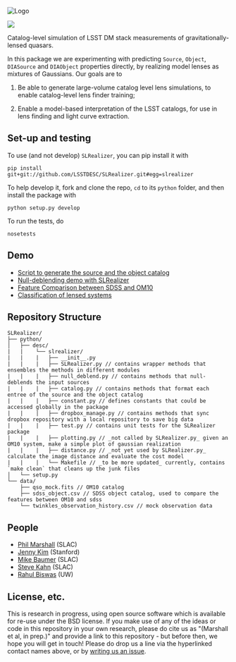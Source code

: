 ![Logo](https://i.imgur.com/SHvdUMe.png)

<a href='https://travis-ci.org/jennykim1016/SLRealizer'>
<img src='https://secure.travis-ci.org/jennykim1016/SLRealizer.png?branch=master'></a>

Catalog-level simulation of LSST DM stack measurements of
gravitationally-lensed quasars.

In this package we are experimenting with predicting `Source`, `Object`,
`DIASource` and `DIAObject` properties directly, by realizing
model lenses as mixtures of Gaussians. Our goals are to

1. Be able to generate large-volume catalog level lens simulations, to enable catalog-level lens finder training;

2. Enable a model-based interpretation of the LSST catalogs, for use in lens finding and light curve extraction.


## Set-up and testing

To use (and not develop) `SLRealizer`, you can pip install it with
```
pip install git+git://github.com/LSSTDESC/SLRealizer.git#egg=slrealizer
```

To help develop it, fork and clone the repo, `cd` to its `python` folder, and then install the package with
```
python setup.py develop
```
To run the tests, do
```
nosetests
```

## Demo

* [Script to generate the source and the object catalog](https://github.com/jennykim1016/SLRealizer/blob/master/python/desc/slrealizer/script.py)
* [Null-deblending demo with SLRealizer](https://github.com/jennykim1016/SLRealizer/blob/master/notebooks/Null_Deblend_Demo.ipynb)
* [Feature Comparison between SDSS and OM10](https://github.com/jennykim1016/SLRealizer/blob/master/notebooks/SDSSvsOM10.ipynb)
* [Classification of lensed systems](https://github.com/jennykim1016/SLRealizer/blob/master/notebooks/Scikit_Classifying_Lensed_Systems.ipynb)


## Repository Structure

```
SLRealizer/
├── python/
│   ├── desc/
|   |    └── slrealizer/
|   |    |   ├── __init__.py
|   |    |   ├── SLRealizer.py // contains wrapper methods that ensembles the methods in different modules
|   |    |   ├── null_deblend.py // contains methods that null-deblends the input sources
|   |    |   ├── catalog.py // contains methods that format each entree of the source and the object catalog
|   |    |   ├── constant.py // defines constants that could be accessed globally in the package
|   |    |   ├── dropbox_manage.py // contains methods that sync dropbox repository with a local repository to save big data
|   |    |   ├── test.py // contains unit tests for the SLRealizer package
|   |    |   ├── plotting.py // _not called by SLRealizer.py_ given an OM10 system, make a simple plot of gaussian realization
|   |    |   ├── distance.py // _not yet used by SLRealizer.py_ calculate the image distance and evaluate the cost model
|   |    |   └── Makefile // _to be more updated_ currently, contains `make clean` that cleans up the junk files
│   └── setup.py
└── data/
    ├── qso_mock.fits // OM10 catalog
    ├── sdss_object.csv // SDSS object catalog, used to compare the features between OM10 and sdss
    └── twinkles_observation_history.csv // mock observation data
```

## People
* [Phil Marshall](https://github.com/LSSTDESC/SLRealizer/issues/new?body=@drphilmarshall) (SLAC)
* [Jenny Kim](https://github.com/LSSTDESC/SLRealizer/issues/new?body=@jennykim1016) (Stanford)
* [Mike Baumer](https://github.com/LSSTDESC/SLRealizer/issues/new?body=@mbaumer) (SLAC)
* [Steve Kahn](https://github.com/LSSTDESC/SLRealizer/issues/new?body=@stevkahn) (SLAC)
* [Rahul Biswas](https://github.com/LSSTDESC/SLRealizer/issues/new?body=@rbiswas4) (UW)


## License, etc.

This is research in progress, using open source software which is available for
re-use under the BSD license. If you make use of any of the ideas or code in
this repository in your own research, please do cite us as "(Marshall et al, in
prep.)" and provide a link to this repository - but before then, we hope you
will get in touch! Please do drop us a line via the hyperlinked contact names
above, or by [writing us an
issue](https://github.com/LSSTDESC/SLRealizer/issues/new).
